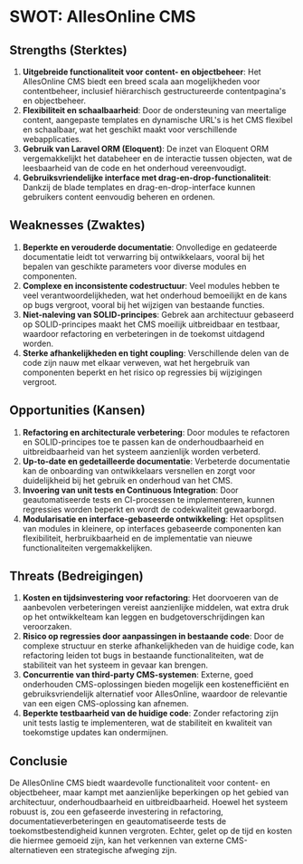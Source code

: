 # SWOT: AllesOnline CMS

## Strengths (Sterktes)
1. **Uitgebreide functionaliteit voor content- en objectbeheer**: Het AllesOnline CMS biedt een breed scala aan mogelijkheden voor contentbeheer, inclusief hiërarchisch gestructureerde contentpagina's en objectbeheer.
2. **Flexibiliteit en schaalbaarheid**: Door de ondersteuning van meertalige content, aangepaste templates en dynamische URL's is het CMS flexibel en schaalbaar, wat het geschikt maakt voor verschillende webapplicaties.
3. **Gebruik van Laravel ORM (Eloquent)**: De inzet van Eloquent ORM vergemakkelijkt het databeheer en de interactie tussen objecten, wat de leesbaarheid van de code en het onderhoud vereenvoudigt.
4. **Gebruiksvriendelijke interface met drag-en-drop-functionaliteit**: Dankzij de blade templates en drag-en-drop-interface kunnen gebruikers content eenvoudig beheren en ordenen.

## Weaknesses (Zwaktes)
1. **Beperkte en verouderde documentatie**: Onvolledige en gedateerde documentatie leidt tot verwarring bij ontwikkelaars, vooral bij het bepalen van geschikte parameters voor diverse modules en componenten.
2. **Complexe en inconsistente codestructuur**: Veel modules hebben te veel verantwoordelijkheden, wat het onderhoud bemoeilijkt en de kans op bugs vergroot, vooral bij het wijzigen van bestaande functies.
3. **Niet-naleving van SOLID-principes**: Gebrek aan architectuur gebaseerd op SOLID-principes maakt het CMS moeilijk uitbreidbaar en testbaar, waardoor refactoring en verbeteringen in de toekomst uitdagend worden.
4. **Sterke afhankelijkheden en tight coupling**: Verschillende delen van de code zijn nauw met elkaar verweven, wat het hergebruik van componenten beperkt en het risico op regressies bij wijzigingen vergroot.

## Opportunities (Kansen)
1. **Refactoring en architecturale verbetering**: Door modules te refactoren en SOLID-principes toe te passen kan de onderhoudbaarheid en uitbreidbaarheid van het systeem aanzienlijk worden verbeterd.
2. **Up-to-date en gedetailleerde documentatie**: Verbeterde documentatie kan de onboarding van ontwikkelaars versnellen en zorgt voor duidelijkheid bij het gebruik en onderhoud van het CMS.
3. **Invoering van unit tests en Continuous Integration**: Door geautomatiseerde tests en CI-processen te implementeren, kunnen regressies worden beperkt en wordt de codekwaliteit gewaarborgd.
4. **Modularisatie en interface-gebaseerde ontwikkeling**: Het opsplitsen van modules in kleinere, op interfaces gebaseerde componenten kan flexibiliteit, herbruikbaarheid en de implementatie van nieuwe functionaliteiten vergemakkelijken.

## Threats (Bedreigingen)
1. **Kosten en tijdsinvestering voor refactoring**: Het doorvoeren van de aanbevolen verbeteringen vereist aanzienlijke middelen, wat extra druk op het ontwikkelteam kan leggen en budgetoverschrijdingen kan veroorzaken.
2. **Risico op regressies door aanpassingen in bestaande code**: Door de complexe structuur en sterke afhankelijkheden van de huidige code, kan refactoring leiden tot bugs in bestaande functionaliteiten, wat de stabiliteit van het systeem in gevaar kan brengen.
3. **Concurrentie van third-party CMS-systemen**: Externe, goed onderhouden CMS-oplossingen bieden mogelijk een kostenefficiënt en gebruiksvriendelijk alternatief voor AllesOnline, waardoor de relevantie van een eigen CMS-oplossing kan afnemen.
4. **Beperkte testbaarheid van de huidige code**: Zonder refactoring zijn unit tests lastig te implementeren, wat de stabiliteit en kwaliteit van toekomstige updates kan ondermijnen.

## Conclusie
De AllesOnline CMS biedt waardevolle functionaliteit voor content- en objectbeheer, maar kampt met aanzienlijke beperkingen op het gebied van architectuur, onderhoudbaarheid en uitbreidbaarheid. Hoewel het systeem robuust is, zou een gefaseerde investering in refactoring, documentatieverbeteringen en geautomatiseerde tests de toekomstbestendigheid kunnen vergroten. Echter, gelet op de tijd en kosten die hiermee gemoeid zijn, kan het verkennen van externe CMS-alternatieven een strategische afweging zijn.